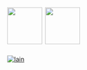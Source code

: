 ### 
<div> 
 <h1>
      <a href="https://open.spotify.com/user/12184268315?si=93dc45c4855245c0"><img width="80" height="85" src="https://seeklogo.com/images/S/spotify-logo-4FFDEEE153-seeklogo.com.png"></a>
   <a href="https://myanimelist.net/profile/thepainwasgone"><img width="80" height="85" src="https://upload.wikimedia.org/wikipedia/commons/7/7a/MyAnimeList_Logo.png">
</h1>
<img src="https://media.tenor.com/-JsLYcLUshcAAAAC/serial-experiments-lain-lain.gif" alt="lain">
</div>
